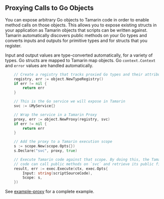 ## Proxying Calls to Go Objects

You can expose arbitrary Go objects to Tamarin code in order to enable method
calls on those objects. This allows you to expose existing structs in your
application as Tamarin objects that scripts can be written against. Tamarin
automatically discovers public methods on your Go types and converts inputs and
outputs for primitive types and for structs that you register.

Input and output values are type-converted automatically, for a variety of types.
Go structs are mapped to Tamarin map objects. Go `context.Context` and `error`
values are handled automatically.

```go title="proxy_service.go" linenums="1"
	// Create a registry that tracks proxied Go types and their attributes
	registry, err := object.NewTypeRegistry()
	if err != nil {
		return err
	}

	// This is the Go service we will expose in Tamarin
	svc := &MyService{}

	// Wrap the service in a Tamarin Proxy
	proxy, err := object.NewProxy(registry, svc)
	if err != nil {
		return err
	}

	// Add the proxy to a Tamarin execution scope
	s := scope.New(scope.Opts{})
	s.Declare("svc", proxy, true)

	// Execute Tamarin code against that scope. By doing this, the Tamarin
	// code can call public methods on `svc` and retrieve its public fields.
	result, err := exec.Execute(ctx, exec.Opts{
		Input: string(scriptSourceCode),
		Scope: s,
	})
```

See [example-proxy](../cmd/example-proxy/main.go) for a complete example.
